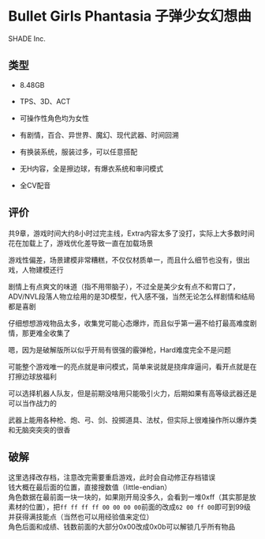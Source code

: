 # Bullet Girls Phantasia 子弹少女幻想曲
SHADE Inc.

## 类型
- 8.48GB

- TPS、3D、ACT

- 可操作性角色均为女性

- 有剧情，百合、异世界、魔幻、现代武器、时间回溯

- 有换装系统，服装过多，可以任意搭配

- 无H内容，全是擦边球，有爆衣系统和审问模式

- 全CV配音


## 评价
共9章，游戏时间大约8小时过完主线，Extra内容太多了没打，实际上大多数时间花在加载上了，游戏优化差导致一直在加载场景

游戏性偏差，场景建模非常糟糕，不仅仅材质单一，而且什么细节也没有，很出戏，人物建模还行

剧情上有点爽文的味道（指不用带脑子），不过全是美少女有点不和胃口了，ADV/NVL段落人物立绘用的是3D模型，代入感不强，当然无论怎么样剧情和结局都是喜剧

仔细想想游戏物品太多，收集党可能心态爆炸，而且似乎第一遍不给打最高难度剧情，那更难全收集了

嗯，因为是破解版所以似乎开局有很强的霰弹枪，Hard难度完全不是问题

可能整个游戏唯一的亮点就是审问模式，简单来说就是挠痒痒逼问，看开点就是在打擦边球放福利

可以选择机器人队友，但是前期没啥用只能吸引火力，后期如果有高等级武器还是可以当作战力的

武器上能用各种枪、炮、弓、剑、投掷道具、法杖，但实际上很难操作所以爆炸类和无脑突突突的很香


## 破解
这里选择改存档，注意改完需要重启游戏，此时会自动修正存档错误  
钱大概在最后面的位置，直接搜数值（little-endian）  
角色数据在最前面一块一块的，如果刚开局没多久，会看到一堆0xff（其实那是放素材的位置），把`ff ff ff ff 00 00 00 00`前面的改成`62 00 ff 00`即可到99级并获得满技能点（当然也可以用经验值来定位）  
角色后面和成绩、钱数前面的大部分0x00改成0x0b可以解锁几乎所有物品